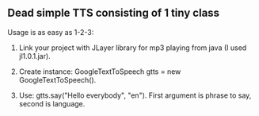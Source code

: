 Dead simple TTS consisting of 1 tiny class 
------------------------------------------

Usage is as easy as 1-2-3:

1. Link your project with JLayer library for mp3 playing from java (I used jl1.0.1.jar).

2. Create instance: GoogleTextToSpeech gtts = new GoogleTextToSpeech().

3. Use: gtts.say("Hello everybody", "en"). First argument is phrase to say, second is language.